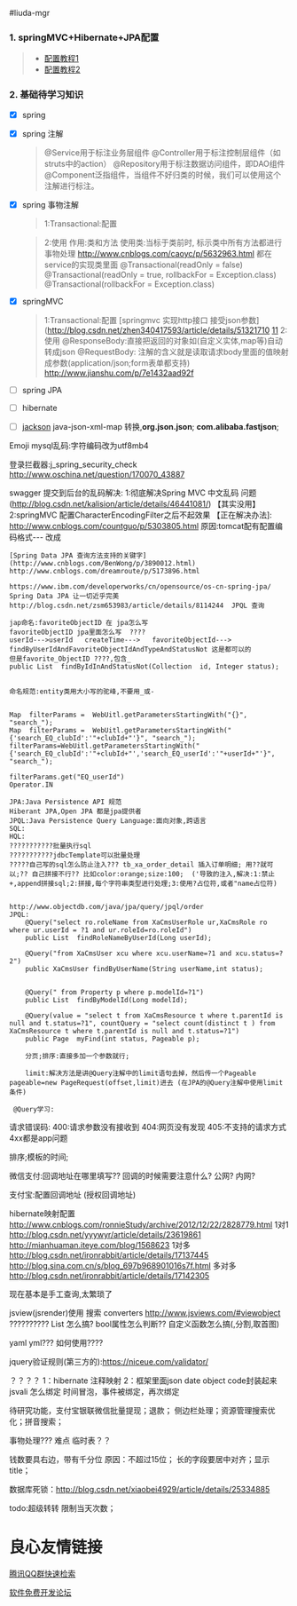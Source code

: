 #liuda-mgr

### 1. springMVC+Hibernate+JPA配置
> * [配置教程1](http://blog.csdn.net/h348592532/article/details/46698311)
> * [配置教程2](http://www.tuicool.com/articles/feqUJz)


### 2. 基础待学习知识 

- [x] spring
- [x] spring 注解
    >@Service用于标注业务层组件
    >@Controller用于标注控制层组件（如struts中的action）
    >@Repository用于标注数据访问组件，即DAO组件
    >@Component泛指组件，当组件不好归类的时候，我们可以使用这个注解进行标注。
- [x] spring 事物注解
    >1:Transactional:配置
     
    	 
    		
    >2:使用
    作用:类和方法
    使用类:当标于类前时, 标示类中所有方法都进行事物处理  http://www.cnblogs.com/caoyc/p/5632963.html
    都在service的实现类里面
    @Transactional(readOnly = false)
    @Transactional(readOnly = true, rollbackFor = Exception.class)
    @Transactional(rollbackFor = Exception.class)
    
- [x] springMVC
  >1:Transactional:配置
  [springmvc 实现http接口 接受json参数](http://blog.csdn.net/zhen340417593/article/details/51321710
  [11](http://blog.csdn.net/xingtianyiyun/article/details/8644265)
  >2:使用
  @ResponseBody:直接把返回的对象如(自定义实体,map等)自动转成json
  @RequestBody: 注解的含义就是读取请求body里面的值映射成参数(application/json;form表单都支持) http://www.jianshu.com/p/7e1432aad92f

- [ ] spring JPA
- [ ] hibernate
- [ ] [jackson](http://blog.csdn.net/mingyunduoshou/article/details/7550228)  java-json-xml-map 转换,**org.json.json**; **com.alibaba.fastjson**;


Emoji mysql乱码:字符编码改为utf8mb4

登录拦截器:j_spring_security_check  http://www.oschina.net/question/170070_43887

swagger 提交到后台的乱码解决:
1:彻底解决Spring MVC 中文乱码 问题(http://blog.csdn.net/kalision/article/details/46441081/)
【其实没用】
2:springMVC 配置CharacterEncodingFilter之后不起效果 
【正在解决办法]:
http://www.cnblogs.com/countguo/p/5303805.html
原因:tomcat配有配置编码格式--- 改成
 
    
    
    [Spring Data JPA 查询方法支持的关键字](http://www.cnblogs.com/BenWong/p/3890012.html)
    http://www.cnblogs.com/dreamroute/p/5173896.html
    
    https://www.ibm.com/developerworks/cn/opensource/os-cn-spring-jpa/ Spring Data JPA 让一切近乎完美
    http://blog.csdn.net/zsm653983/article/details/8114244  JPQL 查询
    
    jap命名:favoriteObjectID 在 jpa怎么写
    favoriteObjectID jpa里面怎么写  ????
    userId--->userId   createTime--->   favoriteObjectId---> findByUserIdAndFavoriteObjectIdAndTypeAndStatusNot 这是都可以的
    但是favorite_ObjectID ????,包含_
    public List  findByIdInAndStatusNot(Collection  id, Integer status);
    
    
    命名规范:entity类用大小写的驼峰,不要用_或-
    
    
    Map  filterParams =  WebUitl.getParametersStartingWith("{}", "search_");
    Map  filterParams =  WebUitl.getParametersStartingWith("{'search_EQ_clubId':'"+clubId+"'}", "search_");
    filterParams=WebUitl.getParametersStartingWith("{'search_EQ_clubId':'"+clubId+"','search_EQ_userId':'"+userId+"'}", "search_");
    
    filterParams.get("EQ_userId")
    Operator.IN 
    
    JPA:Java Persistence API 规范
    Hiberant JPA,Open JPA 都是jpa提供者
    JPQL:Java Persistence Query Language:面向对象,跨语言
    SQL:
    HQL:
    ???????????批量执行sql
    ???????????jdbcTemplate可以批量处理
    ?????自己写的sql怎么防止注入??? tb_xa_order_detail 插入订单明细; 用??就可以;?? 自己拼接不行?? 比如color:orange;size:100;  ('导致的注入,解决:1:禁止+,append拼接sql;2:拼接,每个字符串类型进行处理;3:使用?占位符,或者"name占位符)
      
    
    http://www.objectdb.com/java/jpa/query/jpql/order
    JPQL:
    	@Query("select ro.roleName from XaCmsUserRole ur,XaCmsRole ro where ur.userId = ?1 and ur.roleId=ro.roleId")
    	public List  findRoleNameByUserId(Long userId);
    	
    	@Query("from XaCmsUser xcu where xcu.userName=?1 and xcu.status=?2")
        public XaCmsUser findByUserName(String userName,int status);
        	
        
        @Query(" from Property p where p.modelId=?1")
        public List  findByModelId(Long modelId);
        
        @Query(value = "select t from XaCmsResource t where t.parentId is null and t.status=?1", countQuery = "select count(distinct t ) from XaCmsResource t where t.parentId is null and t.status=?1")
        public Page  myFind(int status, Pageable p);
        
        分页;排序:直接多加一个参数就行;
        
        limit:解决方法是讲@Query注解中的limit语句去掉，然后传一个Pageable pageable=new PageRequest(offset,limit)进去 (在JPA的@Query注解中使用limit条件)
        
     @Query学习:
    
    
    
请求错误码:
400:请求参数没有接收到
404:网页没有发现
405:不支持的请求方式
4xx都是app问题


排序;模板的时间;



微信支付:回调地址在哪里填写??  回调的时候需要注意什么?  公网?  内网?  

支付宝:配置回调地址 (授权回调地址)


hibernate映射配置 
http://www.cnblogs.com/ronnieStudy/archive/2012/12/22/2828779.html
1对1 http://blog.csdn.net/yyywyr/article/details/23619861  http://mianhuaman.iteye.com/blog/1568623
1对多  http://blog.csdn.net/ironrabbit/article/details/17137445   http://blog.sina.com.cn/s/blog_697b968901016s7f.html
多对多 http://blog.csdn.net/ironrabbit/article/details/17142305

现在基本是手工查询,太繁琐了


jsview(jsrender)使用 搜索 converters  http://www.jsviews.com/#viewobject
??????????  List 怎么搞? bool属性怎么判断??  自定义函数怎么搞(,分割,取首图)


yaml yml??? 如何使用????


jquery验证规则(第三方的):https://niceue.com/validator/


？？？？
1：hibernate 注释映射
2：框架里面json date object code封装起来
jsvali 怎么绑定
时间冒泡，事件被绑定，再次绑定


待研究功能，支付宝银联微信批量提现；退款；
侧边栏处理；资源管理搜索优化；拼音搜索；

事物处理??? 难点
临时表？？

钱数要具右边，带有千分位
原因：不超过15位； 长的字段要居中对齐；显示title；


数据库死锁：http://blog.csdn.net/xiaobei4929/article/details/25334885


todo:超级转转 限制当天次数；

 # 良心友情链接

[腾讯QQ群快速检索](http://u.720life.cn/s/8cf73f7c)

[软件免费开发论坛](http://u.720life.cn/s/bbb01dc0)